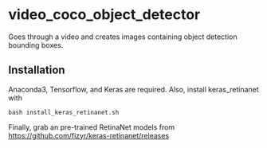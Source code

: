 # video_coco_object_detector
Goes through a video and creates images containing object detection bounding boxes.
## Installation
Anaconda3, Tensorflow, and Keras are required.
Also, install keras_retinanet with 
```
bash install_keras_retinanet.sh
```
Finally, grab an pre-trained RetinaNet models from https://github.com/fizyr/keras-retinanet/releases
